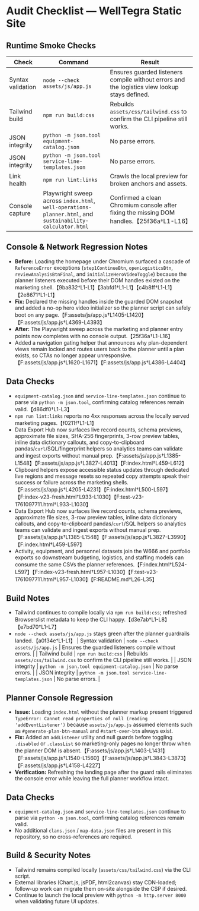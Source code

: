 # Audit Checklist — WellTegra Static Site

## Runtime Smoke Checks

| Check | Command | Result |
| ----- | ------- | ------ |
| Syntax validation | `node --check assets/js/app.js` | Ensures guarded listeners compile without errors and the logistics view lookup stays defined. |
| Tailwind build | `npm run build:css` | Rebuilds `assets/css/tailwind.css` to confirm the CLI pipeline still works. |
| JSON integrity | `python -m json.tool equipment-catalog.json` | No parse errors. |
| JSON integrity | `python -m json.tool service-line-templates.json` | No parse errors. |
| Link health | `npm run lint:links` | Crawls the local preview for broken anchors and assets. |
| Console capture | Playwright sweep across `index.html`, `well-operations-planner.html`, and `sustainability-calculator.html` | Confirmed a clean Chromium console after fixing the missing DOM handles.【25f36a†L1-L16】 |

## Console & Network Regression Notes

- **Before:** Loading the homepage under Chromium surfaced a cascade of `ReferenceError` exceptions (`step1ContinueBtn`, `openLogisticsBtn`, `reviewAnalysisBtnFinal`, and `initializeHeroVideoToggle`) because the planner listeners executed before their DOM handles existed on the marketing shell.【9ba832†L1-L1】【3abfd1†L1-L1】【c4b8ff†L1-L1】【2e8671†L1-L1】
- **Fix:** Declared the missing handles inside the guarded DOM snapshot and added a no-op hero video initializer so the planner script can safely boot on any page.【F:assets/js/app.js†L1405-L1420】【F:assets/js/app.js†L4369-L4393】
- **After:** The Playwright sweep across the marketing and planner entry points now completes with no console output.【25f36a†L1-L16】
- Added a navigation gating helper that announces why plan-dependent views remain locked and routes users back to the planner until a plan exists, so CTAs no longer appear unresponsive.【F:assets/js/app.js†L1620-L1671】【F:assets/js/app.js†L4386-L4404】

## Data Checks

- `equipment-catalog.json` and `service-line-templates.json` continue to parse via `python -m json.tool`, confirming catalog references remain valid.【d86df0†L1-L3】
- `npm run lint:links` reports no 4xx responses across the locally served marketing pages.【f0211f†L1-L1】
- Data Export Hub now surfaces live record counts, schema previews, approximate file sizes, SHA-256 fingerprints, 3-row preview tables, inline data dictionary callouts, and copy-to-clipboard pandas/<code>curl</code>/SQL/fingerprint helpers so analytics teams can validate and ingest exports without manual prep.【F:assets/js/app.js†L1385-L1548】【F:assets/js/app.js†L3827-L4013】【F:index.html†L459-L612】
- Clipboard helpers expose accessible status updates through dedicated live regions and message resets so repeated copy attempts speak their success or failure across the marketing shells.【F:assets/js/app.js†L4205-L4231】【F:index.html†L500-L597】【F:index-v23-fresh.html†L933-L1030】【F:test-v23-1761097711.html†L933-L1030】
- Data Export Hub now surfaces live record counts, schema previews, approximate file sizes, 3-row preview tables, inline data dictionary callouts, and copy-to-clipboard pandas/<code>curl</code>/SQL helpers so analytics teams can validate and ingest exports without manual prep.【F:assets/js/app.js†L1385-L1548】【F:assets/js/app.js†L3827-L3990】【F:index.html†L459-L597】
- Activity, equipment, and personnel datasets join the W666 and portfolio exports so downstream budgeting, logistics, and staffing models can consume the same CSVs the planner references.【F:index.html†L524-L597】【F:index-v23-fresh.html†L957-L1030】【F:test-v23-1761097711.html†L957-L1030】【F:README.md†L26-L35】

## Build Notes

- Tailwind continues to compile locally via `npm run build:css`; refreshed Browserslist metadata to keep the CLI happy.【d3e7ab†L1-L8】【e7bd70†L1-L7】
- `node --check assets/js/app.js` stays green after the planner guardrails landed.【a0f34e†L1-L1】
| Syntax validation | `node --check assets/js/app.js` | Ensures the guarded listeners compile without errors. |
| Tailwind build | `npm run build:css` | Rebuilds `assets/css/tailwind.css` to confirm the CLI pipeline still works. |
| JSON integrity | `python -m json.tool equipment-catalog.json` | No parse errors. |
| JSON integrity | `python -m json.tool service-line-templates.json` | No parse errors. |

## Planner Console Regression

- **Issue:** Loading `index.html` without the planner markup present triggered `TypeError: Cannot read properties of null (reading 'addEventListener')` because `assets/js/app.js` assumed elements such as `#generate-plan-btn-manual` and `#start-over-btn` always exist.
- **Fix:** Added an `addListener` utility and null guards before toggling `.disabled` or `.classList` so marketing-only pages no longer throw when the planner DOM is absent.【F:assets/js/app.js†L1403-L1431】【F:assets/js/app.js†L1540-L1560】【F:assets/js/app.js†L3843-L3873】【F:assets/js/app.js†L4158-L4227】
- **Verification:** Refreshing the landing page after the guard rails eliminates the console error while leaving the full planner workflow intact.

## Data Checks

- `equipment-catalog.json` and `service-line-templates.json` continue to parse via `python -m json.tool`, confirming catalog references remain valid.
- No additional `clans.json` / `map-data.json` files are present in this repository, so no cross-references are required.

## Build & Security Notes

- Tailwind remains compiled locally (`assets/css/tailwind.css`) via the CLI script.
- External libraries (Chart.js, jsPDF, html2canvas) stay CDN-loaded; follow-up work can migrate them on-site alongside the CSP if desired.
- Continue to launch the local preview with `python -m http.server 8000` when validating future UI updates.
